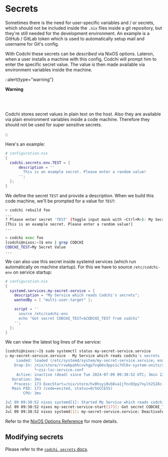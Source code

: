# Secrets

Sometimes there is the need for user-specific variables and / or secrets, which should not be included inside the `.nix` files inside a git repository, but they're still needed for the development environment. An example is a GitHub / GitLab token which is used to automatically setup mail and username for Git's config.

With Codchi these secrets can be *described* via NixOS options. Lateron, when a user installs a machine with this config, Codchi will prompt him to enter the specific secret value. The value is then made available via environment variables inside the machine.


::alert{type="warning"}

**Warning**

<br>
<br>

Codchi stores secret values in plain text on the host. Also they are available via plain environment variables inside a code machine. Therefore they should not be used for super sensitive secrets.

::

Here's an example:

```nix
# configuration.nix
{
  codchi.secrets.env.TEST = {
      description = ''
        This is an example secret. Please enter a random value!
      '';
  };
}
```
We define the secret `TEST` and provide a description. When we build this code machine, we'll be prompted for a value for `TEST`:
```bash
> codchi rebuild foo
...
? Please enter secret 'TEST' (Toggle input mask with <Ctrl+R>): My Secret Value
[This is an example secret. Please enter a random value!]
...

> codchi exec foo
[codchi@nixos:~]$ env | grep CODCHI
CODCHI_TEST=My Secret Value
...
```

We can also use this secret inside systemd services (which run automatically on machine startup). For this we have to source `/etc/codchi-env` on service startup:
```nix
# configuration.nix
{ 
  systemd.services.my-secret-service = {
    description = "My Service which reads Codchi's secrets";
    wantedBy = [ "multi-user.target" ];

    script = ''
      source /etc/codchi-env
      echo "Got secret CODCHI_TEST=$CODCHI_TEST from codchi"
    '';
  };
}
```

We can view the latest log lines of the service:
```bash
[codchi@nixos:~]$ sudo systemctl status my-secret-service.service
○ my-secret-service.service - My Service which reads codchi's secrets
     Loaded: loaded (/etc/systemd/system/my-secret-service.service; enabled; preset: enabled)
    Drop-In: /nix/store/rrvw6pahhcvvhgp7vqb6v3pps1c7dl6v-system-units/service.d
             └─zzz-lxc-service.conf
     Active: inactive (dead) since Tue 2024-07-09 09:38:52 UTC; 3min 13s ago
   Duration: 3ms
    Process: 173 ExecStart=/nix/store/hv0hsyi0vb8va1jfnc03py7nylh2528c-unit-script-my-secret-service-start/bin/my-secret-service-start (code=exited, status=0/SUCCESS)
   Main PID: 173 (code=exited, status=0/SUCCESS)
        CPU: 3ms

Jul 09 09:38:52 nixos systemd[1]: Started My Service which reads codchi's secrets.
Jul 09 09:38:52 nixos my-secret-service-start[173]: Got secret CODCHI_TEST=My Secret Value from codchi <------------------------------------------
Jul 09 09:38:52 nixos systemd[1]: my-secret-service.service: Deactivated successfully.
```

Refer to the [NixOS Options Reference](/config/codchi-specific-nixos-options#codchisecretsenv) for more details.

## Modifying secrets

Please refer to the [`codchi secrets` docs](../2.usage/secrets/secrets.md).

